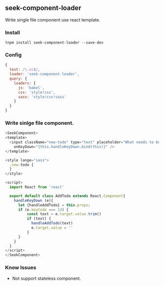 ## seek-component-loader

Write single file component use react template.

### Install

```
tnpm install seek-component-loader --save-dev
```

### Config

```js
{
  test: /\.sc$/,
  loader: 'seek-component-loader',
  query: {
    loaders: {
      js: 'babel',
      css: 'style!css',
      sass: 'style!css!sass'
    }
  }
}
```

### Write sinlge file component.

```js
<SeekComponent>
<template>
  <input className="new-todo" type="text" placeholder="What needs to be done?"
    onKeyDown="{this.handleKeyDown.bind(this)}" />
</template>

<style lange="sass">
  .new-todo {
  }
</style>

<script>
  import React from 'react'

  export default class AddTodo extends React.Component{
    handleKeyDown (e){
      let {handleAddTodo} = this.props;
      if (e.keyCode === 13) {
          const text = e.target.value.trim()
          if (text) {
            handleAddTodo(text)
            e.target.value = ''
          }
      }
    }
  }
</script>
</SeekComponent>
```

### Know Issues

* Not support stateless component.
